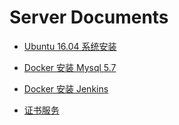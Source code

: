 # Server Documents

- [Ubuntu 16.04 系统安装](os/ubuntu/16.04/index.md)

- [Docker 安装 Mysql 5.7](docker/mysql/5.7/安装.md)

- [Docker 安装 Jenkins](docker/jenkins/index.md)

- [证书服务](ssl/aliyun/生成JKS.md)